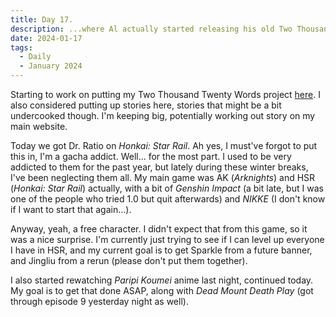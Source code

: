 ```yaml
---
title: Day 17.
description: ...where Al actually started releasing his old Two Thousand Twenty Words project into this blog, and talked about Gacha games and Anime update.
date: 2024-01-17
tags: 
  - Daily
  - January 2024
---
```


Starting to work on putting my Two Thousand Twenty Words project [here](https://alwaysnever25-blog.netlify.app/tags/two-thousand-twenty-words/). I also considered putting up stories here, stories that might be a bit undercooked though. I'm keeping big, potentially working out story on my main website.

Today we got Dr. Ratio on *Honkai: Star Rail*. Ah yes, I must've forgot to put this in, I'm a gacha addict. Well... for the most part. I used to be very addicted to them for the past year, but lately during these winter breaks, I've been neglecting them all. My main game was AK (*Arknights*) and HSR (*Honkai: Star Rail*) actually, with a bit of *Genshin Impact* (a bit late, but I was one of the people who tried 1.0 but quit afterwards) and *NIKKE* (I don't know if I want to start that again...).

Anyway, yeah, a free character. I didn't expect that from this game, so it was a nice surprise. I'm currently just trying to see if I can level up everyone I have in HSR, and my current goal is to get Sparkle from a future banner, and Jingliu from a rerun (please don't put them together).

I also started rewatching *Paripi Koumei* anime last night, continued today. My goal is to get that done ASAP, along with *Dead Mount Death Play* (got through episode 9 yesterday night as well).